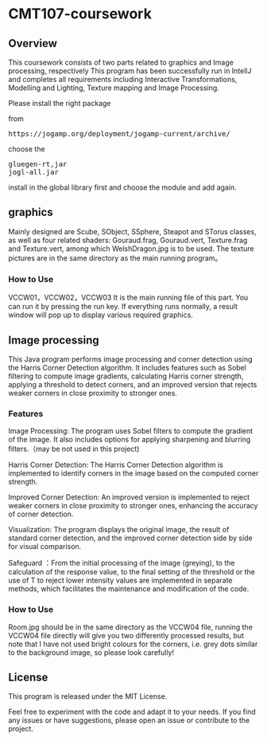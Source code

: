# CMT107-coursework
## Overview

This coursework consists of two parts related to graphics and Image processing, respectively
This program has been successfully run in IntellJ and completes all requirements including Interactive Transformations, Modelling and Lighting, Texture mapping and Image Processing.

Please install the right package

from 
<pre>
https://jogamp.org/deployment/jogamp-current/archive/
</pre>

choose the 
<pre>
gluegen-rt,jar
jogl-all.jar
</pre>

install in the global library first and choose the module and add again.

## graphics
Mainly designed are Scube, SObject, SSphere, Steapot and STorus classes, as well as four related shaders: Gouraud.frag, Gouraud.vert, Texture.frag and Texture.vert, among which WelshDragon.jpg is to be used. The texture pictures are in the same directory as the main running program。 
### How to Use
VCCW01，VCCW02，VCCW03 It is the main running file of this part. You can run it by pressing the run key. If everything runs normally, a result window will pop up to display various required graphics.

## Image processing

This Java program performs image processing and corner detection using the Harris Corner Detection algorithm. It includes features such as Sobel filtering to compute image gradients, calculating Harris corner strength, applying a threshold to detect corners, and an improved version that rejects weaker corners in close proximity to stronger ones.


### Features
Image Processing: The program uses Sobel filters to compute the gradient of the image. It also includes options for applying sharpening and blurring filters.（may be not used in this project)

Harris Corner Detection: The Harris Corner Detection algorithm is implemented to identify corners in the image based on the computed corner strength.

Improved Corner Detection: An improved version is implemented to reject weaker corners in close proximity to stronger ones, enhancing the accuracy of corner detection.

Visualization: The program displays the original image, the result of standard corner detection, and the improved corner detection side by side for visual comparison.

Safeguard ：From the initial processing of the image (greying), to the calculation of the response value, to the final setting of the threshold or the use of T to reject lower intensity values are implemented in separate methods, which facilitates the maintenance and modification of the code.

### How to Use
Room.jpg should be in the same directory as the VCCW04 file, running the VCCW04 file directly will give you two differently processed results, but note that I have not used bright colours for the corners, i.e. grey dots similar to the background image, so please look carefully!

## License

This program is released under the MIT License.

Feel free to experiment with the code and adapt it to your needs. If you find any issues or have suggestions, please open an issue or contribute to the project.




